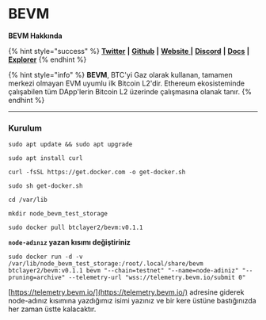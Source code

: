 # BEVM

**BEVM Hakkında**

{% hint style="success" %}
[**Twitter**](https://twitter.com/BTClayer2) **|** [**Github**](https://github.com/btclayer2/BEVM) **|** [**Website** ](https://www.bevm.io/)**|** [**Discord**](https://discord.com/invite/AGcRqkTBAV) **|** [**Docs**](https://documents.bevm.io/) **|** [**Explorer**](https://telemetry.chainx.org/#list/0x6ac13efb5b368b97b4934cef6edfdd99c2af51ba5109bfb8dacc116f9c584c10)
{% endhint %}

{% hint style="info" %}
**BEVM**, BTC'yi Gaz olarak kullanan, tamamen merkezi olmayan EVM uyumlu ilk Bitcoin L2'dir. Ethereum ekosisteminde çalışabilen tüm DApp'lerin Bitcoin L2 üzerinde çalışmasına olanak tanır.
{% endhint %}

***

### Kurulum

```
sudo apt update && sudo apt upgrade
```

```
sudo apt install curl
```

```
curl -fsSL https://get.docker.com -o get-docker.sh
```

```
sudo sh get-docker.sh
```

```
cd /var/lib
```

```
mkdir node_bevm_test_storage
```

```
sudo docker pull btclayer2/bevm:v0.1.1
```

**`node-adınız` yazan kısımı değiştiriniz**

```
sudo docker run -d -v /var/lib/node_bevm_test_storage:/root/.local/share/bevm btclayer2/bevm:v0.1.1 bevm "--chain=testnet" "--name=node-adiniz" "--pruning=archive" --telemetry-url "wss://telemetry.bevm.io/submit 0"
```

[https://telemetry.bevm.io/](https://telemetry.bevm.io/) adresine giderek node-adınız kısımına yazdığımız isimi yazınız ve bir kere üstüne bastığınızda her zaman üstte kalacaktır.&#x20;
